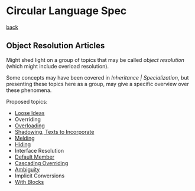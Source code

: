 Circular Language Spec
======================

[back](../..)

Object Resolution Articles
--------------------------

Might shed light on a group of topics that may be called *object resolution* (which might include overload resolution).

Some concepts may have been covered in *Inheritance | Specialization*, but presenting these topics here as a group, may give a specific overview over these phenomena.

Proposed topics:

- [Loose Ideas](object-resolution-loose-ideas.md)
- Overriding
- [Overloading](overloading.md)
- [Shadowing, Texts to Incorporate](shadowing-texts-to-incorporate.md)
- [Melding](melding.md)
- [Hiding](hiding.md)
- Interface Resolution
- [Default Member](default-member.md)
- [Cascading Overriding](cascading-overriding.md)
- [Ambiguity](ambiguity.md)
- Implicit Conversions
- [With Blocks](with-blocks.md)